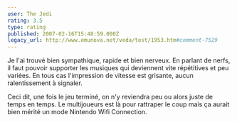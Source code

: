 ```yaml
---
user: The Jedi
rating: 3.5
type: rating
published: 2007-02-16T15:48:59.000Z
legacy_url: http://www.emunova.net/veda/test/1953.htm#comment-7529
---
```

Je l'ai trouvé bien sympathique, rapide et bien nerveux. En parlant de nerfs, il faut pouvoir supporter les musiques qui deviennent vite répétitives et peu variées.
En tous cas l'impression de vitesse est grisante, aucun ralentissement à signaler.

Ceci dit, une fois le jeu terminé, on n'y reviendra peu ou alors juste de temps en temps. Le multijoueurs est là pour rattraper le coup mais ça aurait bien mérité un mode Nintendo Wifi Connection.